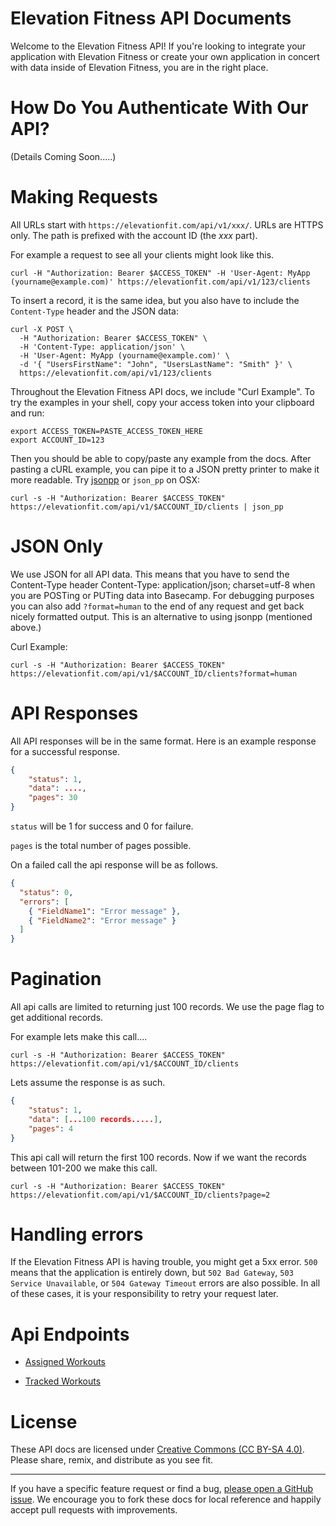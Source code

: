 # Elevation Fitness API Documents

Welcome to the Elevation Fitness API! If you're looking to integrate your application with Elevation Fitness or create your own application in concert with data inside of Elevation Fitness, you are in the right place. 

# How Do You Authenticate With Our API?

(Details Coming Soon.....)

# Making Requests

All URLs start with ```https://elevationfit.com/api/v1/xxx/```. URLs are HTTPS only. The path is prefixed with the account ID (the *xxx* part).

For example a request to see all your clients might look like this.

``` shell
curl -H "Authorization: Bearer $ACCESS_TOKEN" -H 'User-Agent: MyApp (yourname@example.com)' https://elevationfit.com/api/v1/123/clients
```

To insert a record, it is the same idea, but you also have to include the `Content-Type` header and the JSON data:

``` shell
curl -X POST \ 
  -H "Authorization: Bearer $ACCESS_TOKEN" \
  -H 'Content-Type: application/json' \
  -H 'User-Agent: MyApp (yourname@example.com)' \
  -d '{ "UsersFirstName": "John", "UsersLastName": "Smith" }' \
  https://elevationfit.com/api/v1/123/clients
```

Throughout the Elevation Fitness API docs, we include "Curl Example". To try the examples in your shell, copy your access token into your clipboard and run:

``` shell
export ACCESS_TOKEN=PASTE_ACCESS_TOKEN_HERE
export ACCOUNT_ID=123
```

Then you should be able to copy/paste any example from the docs. After pasting a cURL example, you can pipe it to a JSON pretty printer to make it more readable. Try [jsonpp](https://jmhodges.github.io/jsonpp/) or `json_pp` on OSX:

``` shell
curl -s -H "Authorization: Bearer $ACCESS_TOKEN" https://elevationfit.com/api/v1/$ACCOUNT_ID/clients | json_pp
```

# JSON Only

We use JSON for all API data. This means that you have to send the Content-Type header Content-Type: application/json; charset=utf-8 when you are POSTing or PUTing data into Basecamp. For debugging purposes you can also add ```?format=human``` to the end of any request and get back nicely formatted output. This is an alternative to using jsonpp (mentioned above.)

Curl Example: 

``` shell
curl -s -H "Authorization: Bearer $ACCESS_TOKEN" https://elevationfit.com/api/v1/$ACCOUNT_ID/clients?format=human
```

# API Responses 

All API responses will be in the same format. Here is an example response for a successful response.

``` json
{
	"status": 1,
	"data": ....,
	"pages": 30
}
```

```status``` will be 1 for success and 0 for failure. 

```pages``` is the total number of pages possible.

On a failed call the api response will be as follows.

``` json
{
  "status": 0,
  "errors": [
    { "FieldName1": "Error message" },
    { "FieldName2": "Error message" }    
  ] 
}
```



# Pagination

All api calls are limited to returning just 100 records. We use the page flag to get additional records. 

For example lets make this call....

``` shell
curl -s -H "Authorization: Bearer $ACCESS_TOKEN" https://elevationfit.com/api/v1/$ACCOUNT_ID/clients
```

Lets assume the response is as such.

``` json
{
	"status": 1,
	"data": [...100 records.....],
	"pages": 4
}
```

This api call will return the first 100 records. Now if we want the records between 101-200 we make this call.


``` shell
curl -s -H "Authorization: Bearer $ACCESS_TOKEN" https://elevationfit.com/api/v1/$ACCOUNT_ID/clients?page=2
```

# Handling errors

If the Elevation Fitness API is having trouble, you might get a 5xx error. `500` means that the application is entirely down, but `502 Bad Gateway`, `503 Service Unavailable`, or `504 Gateway Timeout` errors are also possible. In all of these cases, it is your responsibility to retry your request later.

# Api Endpoints

- [Assigned Workouts](https://github.com/elevationfitness/elevationfit.com-api-docs/blob/master/sections/AssignedWorkouts.md)

- [Tracked Workouts](https://github.com/elevationfitness/elevationfit.com-api-docs/blob/master/sections/TrackedWorkouts.md)

# License

These API docs are licensed under [Creative Commons (CC BY-SA 4.0)](http://creativecommons.org/licenses/by-sa/4.0/). Please share, remix, and distribute as you see fit.

---

If you have a specific feature request or find a bug, [please open a GitHub issue](https://github.com/elevationfitness/elevationfit.com-api-docs/issues/new). We encourage you to fork these docs for local reference and happily accept pull requests with improvements.






